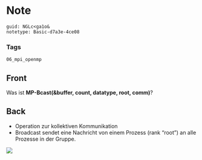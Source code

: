 # Note
```
guid: NGLc<ga1o&
notetype: Basic-d7a3e-4ce08
```

### Tags
```
06_mpi_openmp
```

## Front
Was ist <b>MP-Bcast(&buffer, count, datatype, root, comm)</b>?

## Back
<div>
<div><ul>
<li>Operation zur kollektiven Kommunikation</li>
<li>Broadcast sendet eine Nachricht von einem Prozess (rank “root”) an alle Prozesse in der Gruppe.</li>
</ul>
</div></div><img src="76435056.png">
